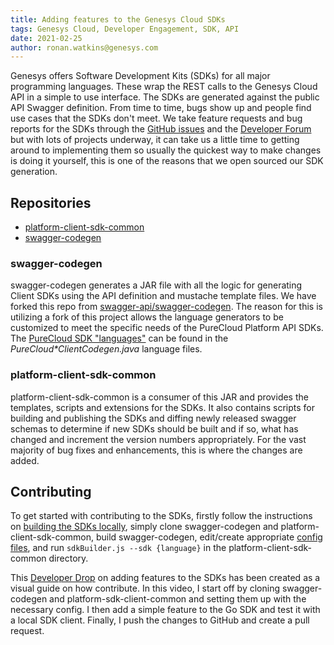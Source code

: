 ```yaml
---
title: Adding features to the Genesys Cloud SDKs
tags: Genesys Cloud, Developer Engagement, SDK, API
date: 2021-02-25
author: ronan.watkins@genesys.com
---
```


Genesys offers Software Development Kits (SDKs) for all major programming languages. These wrap the REST calls to the Genesys Cloud API in a simple to use interface. The SDKs are generated against the public API Swagger definition. From time to time, bugs show up and people find use cases that the SDKs don't meet. 
We take feature requests and bug reports for the SDKs through the [GitHub issues](https://github.com/purecloudlabs/platform-client-sdk-common/issues) and the [Developer Forum](https://developer.mypurecloud.com/forum) but with lots of projects underway, it can take us a little time to getting around to implementing them so usually the quickest way to make changes is doing it yourself, this is one of the reasons that we open sourced our SDK generation.

## Repositories

* [platform-client-sdk-common](https://github.com/MyPureCloud/platform-client-sdk-common)
* [swagger-codegen](https://github.com/MyPureCloud/swagger-codegen)

### swagger-codegen

swagger-codegen generates a JAR file with all the logic for generating Client SDKs using the API definition and mustache template files. We have forked this repo from [swagger-api/swagger-codegen](https://github.com/swagger-api/swagger-codegen). The reason for this is utilizing a fork of this project allows the language generators to be customized to meet the specific needs of the PureCloud Platform API SDKs. The [PureCloud SDK "languages"](https://github.com/MyPureCloud/swagger-codegen/tree/master/modules/swagger-codegen/src/main/java/io/swagger/codegen/languages) can be found in the _PureCloud*ClientCodegen.java_ language files.

### platform-client-sdk-common

platform-client-sdk-common is a consumer of this JAR and provides the templates, scripts and extensions for the SDKs. It also contains scripts for building and publishing the SDKs and diffing newly released swagger schemas to determine if new SDKs should be built and if so, what has changed and increment the version numbers appropriately.
For the vast majority of bug fixes and enhancements, this is where the changes are added.

## Contributing

To get started with contributing to the SDKs, firstly follow the instructions on [building the SDKs locally](https://github.com/MyPureCloud/platform-client-sdk-common/wiki/Building-Locally), simply clone swagger-codegen and platform-client-sdk-common, build swagger-codegen, edit/create appropriate [config files](https://github.com/MyPureCloud/platform-client-sdk-common/wiki/Config-Files), and run `sdkBuilder.js --sdk {language}` in the platform-client-sdk-common directory.

This [Developer Drop](https://youtu.be/NqaIykM7r30) on adding features to the SDKs has been created as a visual guide on how contribute. In this video, I start off by cloning swagger-codegen and platform-sdk-client-common and setting them up with the necessary config. I then add a simple feature to the Go SDK and test it with a local SDK client. Finally, I push the changes to GitHub and create a pull request.